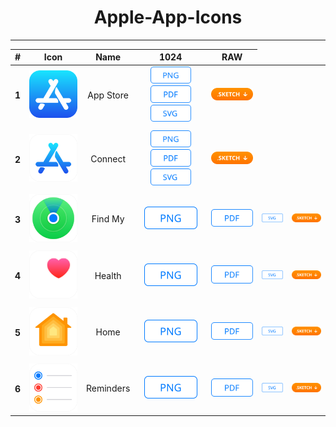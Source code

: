 # Apple-App-Icons
---
<body align="center">
    <table align="center">
        <thead>
            <tr>
                <th>#</th>
                <th>Icon</th>
                <th>Name</th>
                <th>1024</th>
                <th>RAW</th>
            </tr>
        </thead>
        <tbody>
            <tr>
                <td><h4> 1 </h4></td>
                <td><img src="/App Icon/Apple/AppStore/@PNG.png" alt="App Store" width="150px"></td>
                <td>App Store</td>
                <td>
                        <div>
                            <a href="https://github.com/aroundsketch/Apple-App-Icons/blob/master/App%20Icon/Apple/AppStore/@PNG.png"><img src="Badge/PNG/@SVG.svg" alt="PNG Badge" width="65px">
                            </a>
                        </div>
                        <div>
                            <a href="https://github.com/aroundsketch/Apple-App-Icons/raw/master/App%20Icon/Apple/AppStore/@PDF.pdf"><img src="Badge/PDF/@SVG.svg" alt="PDF Badge" width="65px">
                            </a>
                        </div>
                        <div>
                            <a href="https://github.com/aroundsketch/Apple-App-Icons/raw/master/App%20Icon/Apple/AppStore/@SVG.svg"><img src="Badge/SVG/@SVG.svg" alt="SVG Badge" width="65px">
                            </a>
                        </div>
                </td>
                <td>
                    <a href="https://github.com/aroundsketch/Apple-App-Icons/raw/master/Apple-App-Icon-iOS-13.sketch">
                        <img src="Badge/Sketch/@SVG.svg" alt="Sketch Badge" width="120px">
                    </a>
                </td>
            </tr>
            <tr>
                <td></td>
                <td></td>
                <td></td>
                <td></td>
                <td></td>
            </tr>
            <tr>
                <td><h4> 2 </h4></td>
                <td><img src="App Icon/Apple/Connect/@PNG.png" alt="Connect" width="150px"></td>
                <td>Connect</td>
                <td>
                    <a href="https://github.com/aroundsketch/Apple-App-Icons/blob/master/App%20Icon/Apple/Connect/@PNG.png">
                        <img src="Badge/PNG/@SVG.svg" alt="PNG Badge" width="65px"></a>
                    <a href="https://github.com/aroundsketch/Apple-App-Icons/raw/master/App%20Icon/Apple/Connect/@PDF.pdf">
                        <img src="Badge/PDF/@SVG.svg" alt="PDF Badge" width="65px">
                    <a href="https://github.com/aroundsketch/Apple-App-Icons/raw/master/App%20Icon/Apple/Connect/@SVG.svg">
                        <img src="Badge/SVG/@SVG.svg" alt="SVG Badge" width="65px">
                 </td>
                 <td>
                    <a href="https://github.com/aroundsketch/Apple-App-Icons/raw/master/Apple-App-Icon-iOS-13.sketch">
                        <img src="Badge/Sketch/@SVG.svg" alt="Sketch Badge" width="120px"></a>
                 </td>
            </tr>
            <tr>
                <td></td>
                <td></td>
                <td></td>
                <td></td>
                <td></td>
            </tr>
            <tr>
                <td><h4> 3 </h4></td>
                <td><img src="App Icon/Apple/FindMy/@PNG.png" alt="Find My" width="150px"></td>
                <td>Find My</td>
                <td><a href="https://github.com/aroundsketch/Apple-App-Icons/blob/master/App%20Icon/Apple/FindMy/@PNG.png"><img src="Badge/PNG/@SVG.svg" alt="PNG Badge" width="85px"></a></td>
                <td><a href="https://github.com/aroundsketch/Apple-App-Icons/raw/master/App%20Icon/Apple/FindMy/@PDF.pdf"><img src="Badge/PDF/@SVG.svg" alt="PDF Badge" width="85px"></td>
                <td><a href="https://github.com/aroundsketch/Apple-App-Icons/raw/master/App%20Icon/Apple/FindMy/@SVG.svg"><img src="Badge/SVG/@SVG.svg" alt="SVG Badge" width="85px"></td>
                <td><a href="https://github.com/aroundsketch/Apple-App-Icons/raw/master/Apple-App-Icon-iOS-13.sketch"><img src="Badge/Sketch/@SVG.svg" alt="Sketch Badge" width="120px"></a></td>
            </tr>
            <tr>
                <td></td>
                <td></td>
                <td></td>
                <td></td>
                <td></td>
                <td></td>
            </tr>
            <tr>
                <td><h4> 4 </h4></td>
                <td><img src="App Icon/Apple/Health/@PNG.png" alt="Health" width="150px"></td>
                <td>Health</td>
                <td><a href="https://github.com/aroundsketch/Apple-App-Icons/blob/master/App%20Icon/Apple/Health/@PNG.png"><img src="Badge/PNG/@SVG.svg" alt="PNG Badge" width="85px"></a></td>
                <td><a href="https://github.com/aroundsketch/Apple-App-Icons/raw/master/App%20Icon/Apple/Health/@PDF.pdf"><img src="Badge/PDF/@SVG.svg" alt="PDF Badge" width="85px"></td>
                <td><a href="https://github.com/aroundsketch/Apple-App-Icons/raw/master/App%20Icon/Apple/Health/@SVG.svg"><img src="Badge/SVG/@SVG.svg" alt="SVG Badge" width="85px"></td>
                <td><a href="https://github.com/aroundsketch/Apple-App-Icons/raw/master/Apple-App-Icon-iOS-13.sketch"><img src="Badge/Sketch/@SVG.svg" alt="Sketch Badge" width="120px"></a></td>
            </tr>
            <tr>
                <td></td>
                <td></td>
                <td></td>
                <td></td>
                <td></td>
                <td></td>
            </tr>
            <tr>
                <td><h4> 5 </h4></td>
                <td><img src="App Icon/Apple/Home/@PNG.png" alt="Home" width="150px"></td>
                <td>Home</td>
                <td>
                    <a href="https://github.com/aroundsketch/Apple-App-Icons/blob/master/App%20Icon/Apple/Home/@PNG.png">                       <img src="Badge/PNG/@SVG.svg" alt="PNG Badge" width="85px"></a></td>
                <td>
                    <a href="https://github.com/aroundsketch/Apple-App-Icons/raw/master/App%20Icon/Apple/Home/@PDF.pdf"><img src="Badge/PDF/@SVG.svg" alt="PDF Badge" width="85px"></td>
                <td><a href="https://github.com/aroundsketch/Apple-App-Icons/raw/master/App%20Icon/Apple/Home/@SVG.svg"><img src="Badge/SVG/@SVG.svg" alt="SVG Badge" width="85px"></td>
                <td><a href="https://github.com/aroundsketch/Apple-App-Icons/raw/master/Apple-App-Icon-iOS-13.sketch"><img src="Badge/Sketch/@SVG.svg" alt="Sketch Badge" width="120px"></a></td>
            </tr>
            <tr>
                <td></td>
                <td></td>
                <td></td>
                <td></td>
                <td></td>
                <td></td>
            </tr>
            <tr>
                <td><h4> 6 </h4></td>
                <td><img src="App Icon/Apple/Reminders/@PNG.png" alt="Reminders" width="150px"></td>
                <td>Reminders</td>
                <td><a href="https://github.com/aroundsketch/Apple-App-Icons/blob/master/App%20Icon/Apple/Reminders/@PNG.png"><img src="Badge/PNG/@SVG.svg" alt="PNG Badge" width="85px"></a></td>
                <td><a href="https://github.com/aroundsketch/Apple-App-Icons/raw/master/App%20Icon/Apple/Reminders/@PDF.pdf"><img src="Badge/PDF/@SVG.svg" alt="PDF Badge" width="85px"></td>
                <td><a href="https://github.com/aroundsketch/Apple-App-Icons/raw/master/App%20Icon/Apple/Reminders/@SVG.svg"><img src="Badge/SVG/@SVG.svg" alt="SVG Badge" width="85px"></td>
                <td><a href="https://github.com/aroundsketch/Apple-App-Icons/raw/master/Apple-App-Icon-iOS-13.sketch"><img src="Badge/Sketch/@SVG.svg" alt="Sketch Badge" width="120px"></a></td>
            </tr>
        </tbody>
    </table>
</body>
